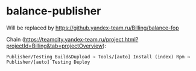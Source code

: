 # balance-publisher

Will be replaced by https://github.yandex-team.ru/Billing/balance-fop

Chain (https://teamcity.yandex-team.ru/project.html?projectId=Billing&tab=projectOverview):
```
Publisher/Testing Build&Dupload → Tools/[auto] Install (index) Rpm → Publisher/[auto] Testing Deploy
```
